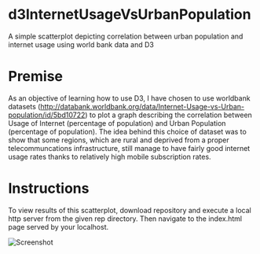 # d3InternetUsageVsUrbanPopulation
A simple scatterplot depicting correlation between urban population and internet usage using world bank data and D3


# Premise
As an objective of learning how to use D3, I have chosen to use worldbank datasets (http://databank.worldbank.org/data/Internet-Usage-vs-Urban-population/id/5bd10722) to plot a graph describing the correlation between Usage of Internet (percentage of population) and Urban Population (percentage of population). The idea behind this choice of dataset was to show that some regions, which are rural and deprived from a proper telecommuncations infrastructure, still manage to have fairly good internet usage rates thanks to relatively high mobile subscription rates.

# Instructions

To view results of this scatterplot, download repository and execute a local http server from the given rep directory. Then navigate to the index.html page served by your localhost.



![Screenshot]("https://github.com/hfaivre/d3InternetUsageVsUrbanPopulation/blob/master/screenshot.png?raw=true")


